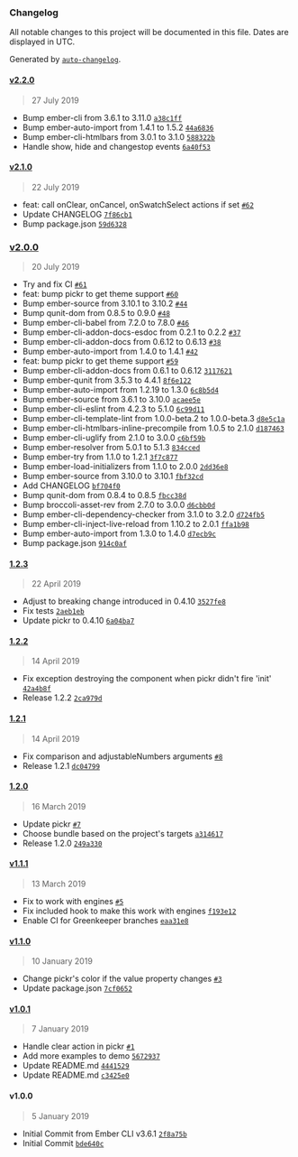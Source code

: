 ### Changelog

All notable changes to this project will be documented in this file. Dates are displayed in UTC.

Generated by [`auto-changelog`](https://github.com/CookPete/auto-changelog).

#### [v2.2.0](https://github.com/astronomersiva/ember-pickr/compare/v2.1.0...v2.2.0)

> 27 July 2019

- Bump ember-cli from 3.6.1 to 3.11.0 [`a38c1ff`](https://github.com/astronomersiva/ember-pickr/commit/a38c1ff83152356d5116874b26f839b893600a77)
- Bump ember-auto-import from 1.4.1 to 1.5.2 [`44a6836`](https://github.com/astronomersiva/ember-pickr/commit/44a6836626cb9b36198de1930a520e28f128d741)
- Bump ember-cli-htmlbars from 3.0.1 to 3.1.0 [`588322b`](https://github.com/astronomersiva/ember-pickr/commit/588322ba13ef7f26bf027d137104e6ded477bf6b)
- Handle show, hide and changestop events [`6a40f53`](https://github.com/astronomersiva/ember-pickr/commit/6a40f5308c1aab9082acca492cd4f80c6a6b31e0)

#### [v2.1.0](https://github.com/astronomersiva/ember-pickr/compare/v2.0.0...v2.1.0)

> 22 July 2019

- feat: call onClear, onCancel, onSwatchSelect actions if set [`#62`](https://github.com/astronomersiva/ember-pickr/issues/62)
- Update CHANGELOG [`7f86cb1`](https://github.com/astronomersiva/ember-pickr/commit/7f86cb1400a6a5c3c95904b3584b16fde4c05c39)
- Bump package.json [`59d6328`](https://github.com/astronomersiva/ember-pickr/commit/59d63288e890ae394316077e985b60ffedf3d812)

### [v2.0.0](https://github.com/astronomersiva/ember-pickr/compare/1.2.3...v2.0.0)

> 20 July 2019

- Try and fix CI [`#61`](https://github.com/astronomersiva/ember-pickr/pull/61)
- feat: bump pickr to get theme support [`#60`](https://github.com/astronomersiva/ember-pickr/pull/60)
- Bump ember-source from 3.10.1 to 3.10.2 [`#44`](https://github.com/astronomersiva/ember-pickr/pull/44)
- Bump qunit-dom from 0.8.5 to 0.9.0 [`#48`](https://github.com/astronomersiva/ember-pickr/pull/48)
- Bump ember-cli-babel from 7.2.0 to 7.8.0 [`#46`](https://github.com/astronomersiva/ember-pickr/pull/46)
- Bump ember-cli-addon-docs-esdoc from 0.2.1 to 0.2.2 [`#37`](https://github.com/astronomersiva/ember-pickr/pull/37)
- Bump ember-cli-addon-docs from 0.6.12 to 0.6.13 [`#38`](https://github.com/astronomersiva/ember-pickr/pull/38)
- Bump ember-auto-import from 1.4.0 to 1.4.1 [`#42`](https://github.com/astronomersiva/ember-pickr/pull/42)
- feat: bump pickr to get theme support [`#59`](https://github.com/astronomersiva/ember-pickr/issues/59)
- Bump ember-cli-addon-docs from 0.6.1 to 0.6.12 [`3117621`](https://github.com/astronomersiva/ember-pickr/commit/3117621e90ad15e4ce68304719ee1cd376bce709)
- Bump ember-qunit from 3.5.3 to 4.4.1 [`8f6e122`](https://github.com/astronomersiva/ember-pickr/commit/8f6e1229a4591ac689b782f3f240aa5ffad9b034)
- Bump ember-auto-import from 1.2.19 to 1.3.0 [`6c8b5d4`](https://github.com/astronomersiva/ember-pickr/commit/6c8b5d4e7ed9bac8877b0b1910268239f81df04e)
- Bump ember-source from 3.6.1 to 3.10.0 [`acaee5e`](https://github.com/astronomersiva/ember-pickr/commit/acaee5ebb20cc9bee439d603734961e3519e084b)
- Bump ember-cli-eslint from 4.2.3 to 5.1.0 [`6c99d11`](https://github.com/astronomersiva/ember-pickr/commit/6c99d11f9610784e082555dad455623f5e589d13)
- Bump ember-cli-template-lint from 1.0.0-beta.2 to 1.0.0-beta.3 [`d8e5c1a`](https://github.com/astronomersiva/ember-pickr/commit/d8e5c1a5abe21e2806eddb1bc8fcaecff929ce61)
- Bump ember-cli-htmlbars-inline-precompile from 1.0.5 to 2.1.0 [`d187463`](https://github.com/astronomersiva/ember-pickr/commit/d1874636ec4210e4337db8b7ce80b07ce6b9a764)
- Bump ember-cli-uglify from 2.1.0 to 3.0.0 [`c6bf59b`](https://github.com/astronomersiva/ember-pickr/commit/c6bf59b42fca7450924933e6bfa5186224bdea6d)
- Bump ember-resolver from 5.0.1 to 5.1.3 [`834cced`](https://github.com/astronomersiva/ember-pickr/commit/834ccedea07a81c7dfee4440a056f5cd78760bfc)
- Bump ember-try from 1.1.0 to 1.2.1 [`3f7c877`](https://github.com/astronomersiva/ember-pickr/commit/3f7c877fc9a9f531093380432d1389752c9ba40a)
- Bump ember-load-initializers from 1.1.0 to 2.0.0 [`2dd36e8`](https://github.com/astronomersiva/ember-pickr/commit/2dd36e85c82d28fc60fd7d7808f08d94e48b947c)
- Bump ember-source from 3.10.0 to 3.10.1 [`fbf32cd`](https://github.com/astronomersiva/ember-pickr/commit/fbf32cde0359acba5bba279ad17dc795192e85e7)
- Add CHANGELOG [`bf704f0`](https://github.com/astronomersiva/ember-pickr/commit/bf704f00bcd111d0d52f44691af20e22dad8c89c)
- Bump qunit-dom from 0.8.4 to 0.8.5 [`fbcc38d`](https://github.com/astronomersiva/ember-pickr/commit/fbcc38d49b50408fe64d3c350e3f1a2bcd8080dc)
- Bump broccoli-asset-rev from 2.7.0 to 3.0.0 [`d6cbb0d`](https://github.com/astronomersiva/ember-pickr/commit/d6cbb0d3fbab832057b23bd8a7eb65d8a9f4707c)
- Bump ember-cli-dependency-checker from 3.1.0 to 3.2.0 [`d724fb5`](https://github.com/astronomersiva/ember-pickr/commit/d724fb57baddeccb46198225a5ec78b96fee63ea)
- Bump ember-cli-inject-live-reload from 1.10.2 to 2.0.1 [`ffa1b98`](https://github.com/astronomersiva/ember-pickr/commit/ffa1b98c785c30769ddf64ec68480f13d45f1876)
- Bump ember-auto-import from 1.3.0 to 1.4.0 [`d7ecb9c`](https://github.com/astronomersiva/ember-pickr/commit/d7ecb9c1f132086c549990cbb3b44f9f1a5b187b)
- Bump package.json [`914c0af`](https://github.com/astronomersiva/ember-pickr/commit/914c0afdcf4d5793af2478ff839bf6b9c5e9e2ad)

#### [1.2.3](https://github.com/astronomersiva/ember-pickr/compare/1.2.2...1.2.3)

> 22 April 2019

- Adjust to breaking change introduced in 0.4.10 [`3527fe8`](https://github.com/astronomersiva/ember-pickr/commit/3527fe8ca92d60682c3569e55d6296f382f36e38)
- Fix tests [`2aeb1eb`](https://github.com/astronomersiva/ember-pickr/commit/2aeb1eb4744284ae40af2292ff74fe918ca9ea28)
- Update pickr to 0.4.10 [`6a04ba7`](https://github.com/astronomersiva/ember-pickr/commit/6a04ba759655544f2bcd535fff21f6a2b270e21e)

#### [1.2.2](https://github.com/astronomersiva/ember-pickr/compare/1.2.1...1.2.2)

> 14 April 2019

- Fix exception destroying the component when pickr didn't fire 'init' [`42a4b8f`](https://github.com/astronomersiva/ember-pickr/commit/42a4b8f5b8f4a2aa514e61bdce36d2072d742200)
- Release 1.2.2 [`2ca979d`](https://github.com/astronomersiva/ember-pickr/commit/2ca979d1c3ebc4cee5cf23ff6829f713f5422acf)

#### [1.2.1](https://github.com/astronomersiva/ember-pickr/compare/1.2.0...1.2.1)

> 14 April 2019

- Fix comparison and adjustableNumbers arguments [`#8`](https://github.com/astronomersiva/ember-pickr/pull/8)
- Release 1.2.1 [`dc04799`](https://github.com/astronomersiva/ember-pickr/commit/dc04799e69da4e10c0291369e910c484129010f1)

#### [1.2.0](https://github.com/astronomersiva/ember-pickr/compare/v1.1.1...1.2.0)

> 16 March 2019

- Update pickr [`#7`](https://github.com/astronomersiva/ember-pickr/pull/7)
- Choose bundle based on the project's targets [`a314617`](https://github.com/astronomersiva/ember-pickr/commit/a3146174d2d43c9a8cf579fd48d9514ae3f65364)
- Release 1.2.0 [`249a330`](https://github.com/astronomersiva/ember-pickr/commit/249a33098fea28f0f3a553c7f5c198e3c9fc3f84)

#### [v1.1.1](https://github.com/astronomersiva/ember-pickr/compare/v1.1.0...v1.1.1)

> 13 March 2019

- Fix to work with engines [`#5`](https://github.com/astronomersiva/ember-pickr/pull/5)
- Fix included hook to make this work with engines [`f193e12`](https://github.com/astronomersiva/ember-pickr/commit/f193e12c865eb40d719c1d09ea11b174e5fdff91)
- Enable CI for Greenkeeper branches [`eaa31e8`](https://github.com/astronomersiva/ember-pickr/commit/eaa31e8e76e56e6e40763b5061ca47ef9fe6ca6d)

#### [v1.1.0](https://github.com/astronomersiva/ember-pickr/compare/v1.0.1...v1.1.0)

> 10 January 2019

- Change pickr's color if the value property changes [`#3`](https://github.com/astronomersiva/ember-pickr/pull/3)
- Update package.json [`7cf0652`](https://github.com/astronomersiva/ember-pickr/commit/7cf0652c583d5c7c5bc609458d2a046980c90662)

#### [v1.0.1](https://github.com/astronomersiva/ember-pickr/compare/v1.0.0...v1.0.1)

> 7 January 2019

- Handle clear action in pickr [`#1`](https://github.com/astronomersiva/ember-pickr/pull/1)
- Add more examples to demo [`5672937`](https://github.com/astronomersiva/ember-pickr/commit/5672937b8a9b4a6556349f18d402ad374c8cc9f0)
- Update README.md [`4441529`](https://github.com/astronomersiva/ember-pickr/commit/4441529e7756c9b3a9dff9915f63422e014c7c1a)
- Update README.md [`c3425e0`](https://github.com/astronomersiva/ember-pickr/commit/c3425e049846f46dd476b8abd0776ed90ee22845)

#### v1.0.0

> 5 January 2019

- Initial Commit from Ember CLI v3.6.1 [`2f8a75b`](https://github.com/astronomersiva/ember-pickr/commit/2f8a75b8bbf7e64069582a8ebe7869595527bd18)
- Initial Commit [`bde640c`](https://github.com/astronomersiva/ember-pickr/commit/bde640c68b35528691753845d4bb9cce30d72cde)
